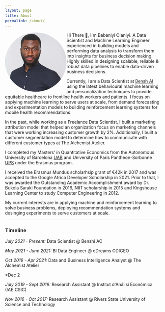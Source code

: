 ```yaml
---
layout: page
title: About
permalink: /about/
---
```

<img style="float: left; border-radius:50%" src="/images/profile.jpeg" width="200">

Hi There 👋, I'm Babaniyi Olaniyi. A Data Scientist and Machine Learning Engineer experienced in building models and performing data analysis to transform them into insights for business decision making. Highly skilled in designing scalable, reliable & robust data pipelines to enable data-driven business decisions. 

Currently, I am a Data Scientist at [Bensh AI](https://benshi.ai) using the latest behavioural machine learning and personalization techniques to provide equitable healthcare to frontline health workers and patients. I focus on applying machine learning to serve users at scale, from demand forecasting and experimentation models to building reinforcement learning systems for mobile health recommendations.

In the past, while working as a Freelance Data Scientist, I built a marketing attribution model that helped an organization focus on marketing channels that were working increasing customer growth by 2%. Additionally, I built a customer segmentation model to determine how to communicate with different customer types at The Alchemist Atelier.

I completed my Masters' in Quantitative Economics from the Autonomous University of Barcelona [UAB](https://uab.cat) and University of Paris Pantheon-Sorbonne [UPS](https://www.pantheonsorbonne.fr/en) under the Erasmus program.

I received the Erasmus Mundus scholarhsip grant of €42k in 2017 and was accepted to the Google Africa Developer Scholarship in 2021. Prior to that, I was awarded the Outstanding Academic Accomplishment award by Dr. Bukola Saraki Foundation in 2016, NIIT scholarship in 2015 and Kingshouse Learning Center to study Computer Engineering in 2012.

My current interests are in applying machine and reinforcement learning to solve business problems, deploying recommendation systems and desinging experiments to serve customers at scale.

<!-- ![image alt >](/images/profile.jpeg) -->



***
### Timeline
*July 2021 - Present:* Data Scientist @ Benshi AO

*May 2021 - June 2021:* BI Data Engineer @ eDreams ODIGEO

*Oct 2019 - Apr 2021:* Data and Business Intelligence Analyst @ The Alchemist Atelier

*Dec 2

*July 2019 - Sept 2019:* Research Assistant @ Institut d'Análisi Económica (IAE CSIC)

*Nov 2016 - Oct 2017:* Research Assistant @ Rivers State University of Science and Technology






